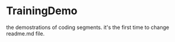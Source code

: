 # TrainingDemo
the demostrations of coding segments.
it's the first time to change readme.md file. 

